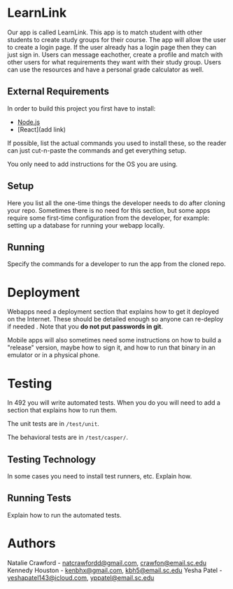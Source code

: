 # LearnLink
Our app is called LearnLink. This app is to match student with other students
to create study groups for their course. The app will allow the user to create a login page. 
If the user already has a login page then they can just sign in.
Users can message eachother, create a profile and match with other users for what requirements they want with their study group. 
Users can use the resources and have a personal grade calculator as well.


## External Requirements

In order to build this project you first have to install:

-   [Node.js](https://nodejs.org/en/)
-   [React](add link)

If possible, list the actual commands you used to install these, so the reader
can just cut-n-paste the commands and get everything setup.

You only need to add instructions for the OS you are using.

## Setup

Here you list all the one-time things the developer needs to do after cloning
your repo. Sometimes there is no need for this section, but some apps require
some first-time configuration from the developer, for example: setting up a
database for running your webapp locally.

## Running

Specify the commands for a developer to run the app from the cloned repo.

# Deployment

Webapps need a deployment section that explains how to get it deployed on the
Internet. These should be detailed enough so anyone can re-deploy if needed
. Note that you **do not put passwords in git**.

Mobile apps will also sometimes need some instructions on how to build a
"release" version, maybe how to sign it, and how to run that binary in an
emulator or in a physical phone.

# Testing

In 492 you will write automated tests. When you do you will need to add a
section that explains how to run them.

The unit tests are in `/test/unit`.

The behavioral tests are in `/test/casper/`.

## Testing Technology

In some cases you need to install test runners, etc. Explain how.

## Running Tests

Explain how to run the automated tests.

# Authors

Natalie Crawford - natcrawfordd@gmail.com, crawfon@email.sc.edu
Kennedy Houston - kenbhx@gmail.com, kbh5@email.sc.edu
Yesha Patel - yeshapatel143@icloud.com, yppatel@email.sc.edu